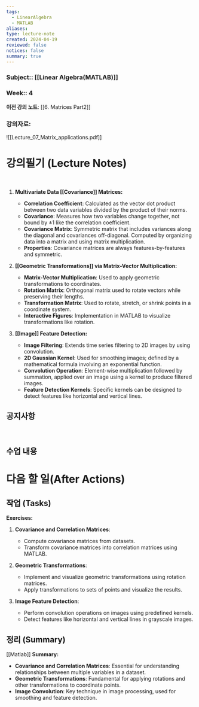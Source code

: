 ```yaml
---
tags:
  - LinearAlgebra
  - MATLAB
aliases: 
type: lecture-note
created: 2024-04-19
reviewed: false
notices: false
summary: true
---
```

### **Subject**:: [[Linear Algebra(MATLAB)]]
### **Week**:: 4

**이전 강의 노트**: [[6. Matrices Part2]]

### 강의자료: 
![[Lecture_07_Matrix_applications.pdf]]

# 강의필기 (Lecture Notes)
<br>

1. **Multivariate Data [[Covariance]] Matrices:**
    
    - **Correlation Coefficient**: Calculated as the vector dot product between two data variables divided by the product of their norms.
    - **Covariance**: Measures how two variables change together, not bound by ±1 like the correlation coefficient.
    - **Covariance Matrix**: Symmetric matrix that includes variances along the diagonal and covariances off-diagonal. Computed by organizing data into a matrix and using matrix multiplication.
    - **Properties**: Covariance matrices are always features-by-features and symmetric.
2. **[[Geometric Transformations]] via Matrix-Vector Multiplication:**
    
    - **Matrix-Vector Multiplication**: Used to apply geometric transformations to coordinates.
    - **Rotation Matrix**: Orthogonal matrix used to rotate vectors while preserving their lengths.
    - **Transformation Matrix**: Used to rotate, stretch, or shrink points in a coordinate system.
    - **Interactive Figures**: Implementation in MATLAB to visualize transformations like rotation.
3. **[[Image]] Feature Detection:**
    
    - **Image Filtering**: Extends time series filtering to 2D images by using convolution.
    - **2D Gaussian Kernel**: Used for smoothing images; defined by a mathematical formula involving an exponential function.
    - **Convolution Operation**: Element-wise multiplication followed by summation, applied over an image using a kernel to produce filtered images.
    - **Feature Detection Kernels**: Specific kernels can be designed to detect features like horizontal and vertical lines.
## 공지사항
<br>



## 수업 내용


# 다음 할 일(After Actions)
## 작업 (Tasks)

**Exercises:**

1. **Covariance and Correlation Matrices**:
    
    - Compute covariance matrices from datasets.
    - Transform covariance matrices into correlation matrices using MATLAB.
2. **Geometric Transformations**:
    
    - Implement and visualize geometric transformations using rotation matrices.
    - Apply transformations to sets of points and visualize the results.
3. **Image Feature Detection**:
    
    - Perform convolution operations on images using predefined kernels.
    - Detect features like horizontal and vertical lines in grayscale images.

## 정리 (Summary)
[[Matlab]]
**Summary:**

- **Covariance and Correlation Matrices**: Essential for understanding relationships between multiple variables in a dataset.
- **Geometric Transformations**: Fundamental for applying rotations and other transformations to coordinate points.
- **Image Convolution**: Key technique in image processing, used for smoothing and feature detection.


